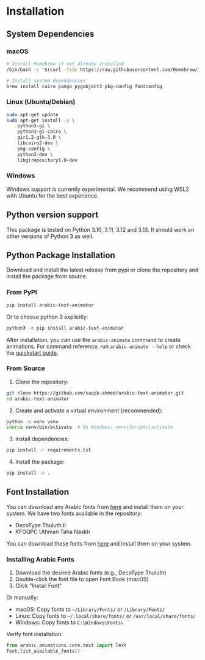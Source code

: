 # Installation

## System Dependencies

### macOS
```bash
# Install Homebrew if not already installed
/bin/bash -c "$(curl -fsSL https://raw.githubusercontent.com/Homebrew/install/HEAD/install.sh)"

# Install system dependencies
brew install cairo pango pygobject3 pkg-config fontconfig
```

### Linux (Ubuntu/Debian)
```bash
sudo apt-get update
sudo apt-get install -y \
    python3-gi \
    python3-gi-cairo \
    gir1.2-gtk-3.0 \
    libcairo2-dev \
    pkg-config \
    python3-dev \
    libgirepository1.0-dev
```

### Windows
Windows support is currently experimental. We recommend using WSL2 with Ubuntu for the best experience.

## Python version support

This package is tested on Python 3.10, 3.11, 3.12 and 3.13. It should work on other versions of Python 3 as well.

## Python Package Installation

Download and install the latest release from pypi or clone the repository and install the package from source.

### From PyPI

```bash
pip install arabic-text-animator
```

Or to choose python 3 explicitly:
```bash
python3 -m pip install arabic-text-animator
```

After installation, you can use the `arabic-animate` command to create animations. For command reference, run `arabic-animate --help` or check the [quickstart guide](./quickstart.md).

### From Source
1. Clone the repository:
```bash
git clone https://github.com/saqib-ahmed/arabic-text-animator.git
cd arabic-text-animator
```

2. Create and activate a virtual environment (recommended):
```bash
python -m venv venv
source venv/bin/activate  # On Windows: venv\Scripts\activate
```

3. Install dependencies:
```bash
pip install -r requirements.txt
```

4. Install the package:
```bash
pip install -e .
```

## Font Installation
You can download any Arabic fonts from [here](https://fonts.google.com/specimen/Arabic) and install them on your system. We have two fonts available in the repository:

- DecoType Thuluth II
- KFGQPC Uthman Taha Naskh

You can download these fonts from [here](https://github.com/saqib-ahmed/arabic-text-animator/tree/main/fonts/Arabic) and install them on your system.

### Installing Arabic Fonts

1. Download the desired Arabic fonts (e.g., DecoType Thuluth)
2. Double-click the font file to open Font Book (macOS)
3. Click "Install Font"

Or manually:
- macOS: Copy fonts to `~/Library/Fonts/` or `/Library/Fonts/`
- Linux: Copy fonts to `~/.local/share/fonts/` or `/usr/local/share/fonts/`
- Windows: Copy fonts to `C:\Windows\Fonts\`

Verify font installation:
```python
from arabic_animations.core.text import Text
Text.list_available_fonts()
```